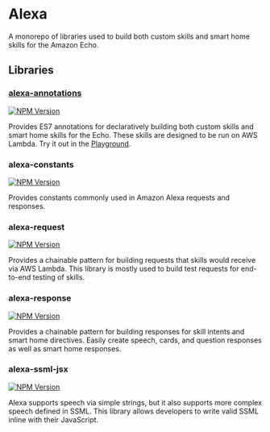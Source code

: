 # Alexa

A monorepo of libraries used to build both custom skills and smart home skills
for the Amazon Echo.

## Libraries

### [alexa-annotations](/tree/master/packages/alexa-annotations)
[![NPM Version](https://img.shields.io/npm/v/alexa-annotations.svg)](https://npmjs.org/package/alexa-annotations)

Provides ES7 annotations for declaratively building both custom skills and smart
home skills for the Echo. These skills are designed to be run on AWS Lambda. Try
it out in the [Playground](https://cameronhunter.github.io/alexa-playground/).

### alexa-constants
[![NPM Version](https://img.shields.io/npm/v/alexa-constants.svg)](https://npmjs.org/package/alexa-constants)

Provides constants commonly used in Amazon Alexa requests and responses.

### alexa-request
[![NPM Version](https://img.shields.io/npm/v/alexa-request.svg)](https://npmjs.org/package/alexa-request)

Provides a chainable pattern for building requests that skills would receive via
AWS Lambda. This library is mostly used to build test requests for end-to-end
testing of skills.

### alexa-response
[![NPM Version](https://img.shields.io/npm/v/alexa-response.svg)](https://npmjs.org/package/alexa-response)

Provides a chainable pattern for building responses for skill intents and smart
home directives. Easily create speech, cards, and question responses as well as
smart home responses.

### alexa-ssml-jsx
[![NPM Version](https://img.shields.io/npm/v/alexa-ssml-jsx.svg)](https://npmjs.org/package/alexa-ssml-jsx)

Alexa supports speech via simple strings, but it also supports more complex
speech defined in SSML. This library allows developers to write valid SSML
inline with their JavaScript.

